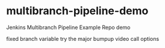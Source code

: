 # multibranch-pipeline-demo
Jenkins Multibranch Pipeline Example Repo demo 


fixed branch variable
try the major bumpup
video call options
